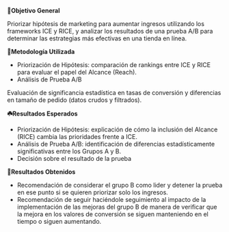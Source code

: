**🎯Objetivo General**

Priorizar hipótesis de marketing para aumentar ingresos utilizando los frameworks ICE y RICE, y analizar los resultados de una prueba A/B para determinar las estrategias más efectivas en una tienda en línea.

**🧩Metodología Utilizada**

 - Priorización de Hipótesis: comparación de rankings entre ICE y RICE para evaluar el papel del Alcance (Reach).
 - Análisis de Prueba A/B

Evaluación de significancia estadística en tasas de conversión y diferencias en tamaño de pedido (datos crudos y filtrados).

**☘️Resultados Esperados**

 - Priorización de Hipótesis: explicación de cómo la inclusión del Alcance (RICE) cambia las prioridades frente a ICE.
 - Análisis de Prueba A/B: identificación de diferencias estadísticamente significativas entre los Grupos A y B.
 - Decisión sobre el resultado de la prueba

**📑Resultados Obtenidos**

 - Recomendación de considerar el grupo B como lider y detener la prueba en ese punto si se quieren priorizar solo los ingresos.
 - Recomendación de seguir haciéndole seguimiento al impacto de la implementación de las mejoras del grupo B de manera de verificar que la mejora en los valores de conversión se siguen manteniendo en el tiempo o siguen aumentando.

